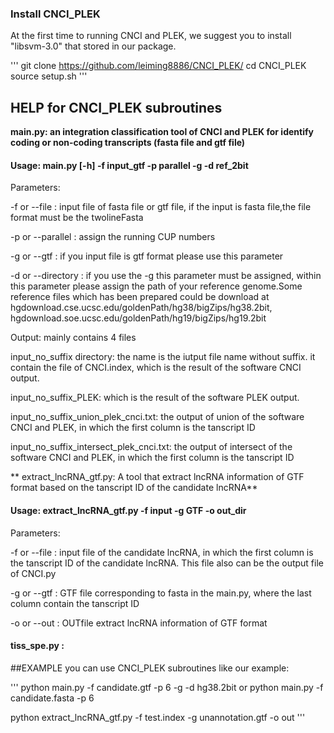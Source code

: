 ### Install CNCI_PLEK
At the first time to running CNCI and PLEK, we suggest you to install "libsvm-3.0" that stored in our package.

'''
git clone https://github.com/leiming8886/CNCI_PLEK/
cd CNCI_PLEK
source setup.sh
'''

## HELP for CNCI_PLEK subroutines

**main.py: an integration classification tool of CNCI and PLEK for identify coding or non-coding transcripts (fasta file and gtf file)**

#### Usage: main.py [-h] -f input_gtf -p parallel -g -d ref_2bit

Parameters:

 -f or --file : input file of fasta file or gtf file, if the input is fasta file,the file format must be the twolineFasta

 -p or --parallel : assign the running CUP numbers

 -g or --gtf : if you input file is gtf format please use this parameter

 -d or --directory : if you use the -g  this parameter must be assigned, within this parameter please assign the path of your reference genome.Some reference files which has been prepared could be download at hgdownload.cse.ucsc.edu/goldenPath/hg38/bigZips/hg38.2bit, hgdownload.soe.ucsc.edu/goldenPath/hg19/bigZips/hg19.2bit

Output: mainly contains 4 files

 input_no_suffix directory: the name is the iutput file name without suffix. it contain the file of CNCI.index, which is the result of the software CNCI output.

 input_no_suffix_PLEK: which is the result of the software PLEK output.

 input_no_suffix_union_plek_cnci.txt: the output of union of the software CNCI and PLEK, in which the first column is the tanscript ID

 input_no_suffix_intersect_plek_cnci.txt: the output of intersect of the software CNCI and PLEK, in which the first column is the tanscript ID


** extract_lncRNA_gtf.py: A tool that extract lncRNA information of GTF format based on the tanscript ID of the candidate lncRNA**

#### Usage: extract_lncRNA_gtf.py -f input -g GTF -o out_dir

Parameters:

 -f or --file : input file of the candidate lncRNA, in which the first column is the tanscript ID of the candidate lncRNA. This file also can be the output file of CNCI.py

 -g or --gtf : GTF file corresponding to fasta in the main.py, where the last column contain the tanscript ID


 -o or --out : OUTfile extract lncRNA information of GTF format


#### tiss_spe.py : 

##EXAMPLE
you can use CNCI_PLEK subroutines like our example:

'''
python main.py -f candidate.gtf -p 6 -g -d hg38.2bit
or 
python main.py -f candidate.fasta -p 6

python extract_lncRNA_gtf.py -f test.index -g unannotation.gtf -o out
'''
